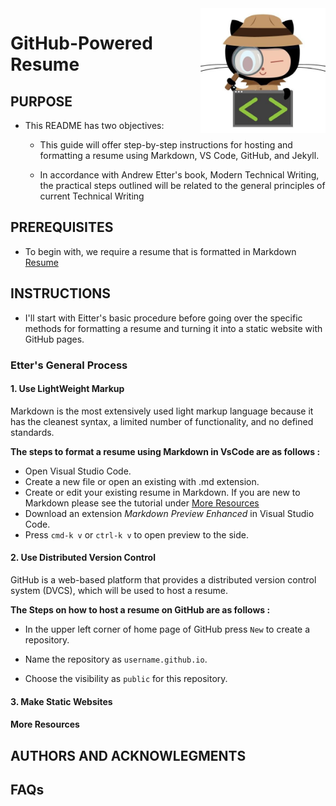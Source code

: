 <img src= "github.png" align="right" width="200" height="200">

# GitHub-Powered Resume


## PURPOSE
- This README has two objectives:
    * This guide will offer step-by-step instructions for hosting and formatting a resume using Markdown, VS Code, GitHub, and Jekyll.  

    * In accordance with Andrew Etter's book, Modern Technical Writing, the practical steps outlined will be related to the general principles of current Technical Writing


## PREREQUISITES
- To begin with, we require a resume that is formatted in Markdown [Resume]()


## INSTRUCTIONS  

- I'll start with Eitter's basic procedure before going over the specific methods for formatting a resume and turning it into a static website with GitHub pages.

###  Etter's General Process

#### 1. Use LightWeight Markup  

 Markdown is the most extensively used light markup language because it has the cleanest syntax, a limited number of functionality, and no defined standards.   

 **The steps to format a resume using Markdown in VsCode are as follows :**  

 - Open Visual Studio Code.
 - Create a new file or open an existing with .md extension.
 - Create or edit your existing resume in Markdown. If you are new to Markdown please see the tutorial under [More Resources](#more-resources)
 - Download an extension _Markdown Preview Enhanced_ in Visual Studio Code.
 - Press `cmd-k v` or `ctrl-k v` to open preview to the side.


#### 2. Use Distributed Version Control

GitHub is a web-based platform that provides a distributed version control system (DVCS), which will be used to host a resume.

**The Steps on how to host a resume on GitHub are as follows :**  

- In the upper left corner of home page of GitHub press `New` to create a repository.

- Name the repository as `username.github.io`.

- Choose the visibility as `public` for this repository.


   
#### 3. Make Static Websites


#### More Resources


## AUTHORS AND ACKNOWLEGMENTS



## FAQs
